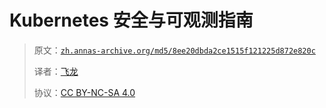 # Kubernetes 安全与可观测指南

> 原文：[`zh.annas-archive.org/md5/8ee20dbda2ce1515f121225d872e820c`](https://zh.annas-archive.org/md5/8ee20dbda2ce1515f121225d872e820c)
> 
> 译者：[飞龙](https://github.com/wizardforcel)
> 
> 协议：[CC BY-NC-SA 4.0](http://creativecommons.org/licenses/by-nc-sa/4.0/)